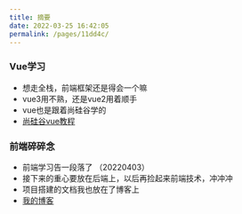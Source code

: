 ```yaml
---
title: 摘要
date: 2022-03-25 16:42:05
permalink: /pages/11dd4c/
---
```

### Vue学习
- 想走全栈，前端框架还是得会一个嘛
- vue3用不熟，还是vue2用着顺手
- vue也是跟着尚硅谷学的
- [尚硅谷vue教程](https://www.bilibili.com/video/BV1Zy4y1K7SH?spm_id_from=333.1007.top_right_bar_window_custom_collection.content.click)

### 前端碎碎念
- 前端学习告一段落了 （20220403）
- 接下来的重心要放在后端上，以后再捡起来前端技术，冲冲冲
- 项目搭建的文档我也放在了博客上
- [我的博客](https://southyang.cn/2022/04/02/%e7%94%a8vite%e5%88%9b%e5%bb%bavue3%e6%a8%a1%e6%9d%bf%e9%a1%b9%e7%9b%ae/)